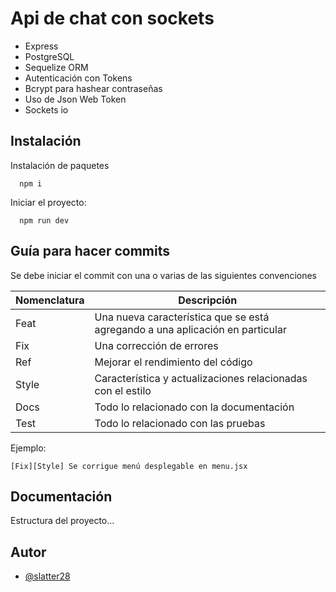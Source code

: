# Api de chat con sockets

- Express
- PostgreSQL
- Sequelize ORM 
- Autenticación con Tokens
- Bcrypt para hashear contraseñas
- Uso de Json Web Token
- Sockets io



## Instalación

Instalación de paquetes
```
  npm i
```

Iniciar el proyecto:
```
  npm run dev
```
## Guía para hacer commits

Se debe iniciar el commit con una o varias de las siguientes convenciones

| Nomenclatura|Descripción|
| ------------ | ------------------------------------------------------------------ |
|Feat| Una nueva característica que se está agregando a una aplicación en particular |
|Fix| Una corrección de errores |
|Ref| Mejorar el rendimiento del código |
|Style|  Característica y actualizaciones relacionadas con el estilo |
|Docs| Todo lo relacionado con la documentación |
|Test| Todo lo relacionado con las pruebas |

Ejemplo: 

```
[Fix][Style] Se corrigue menú desplegable en menu.jsx
```
## Documentación

Estructura del proyecto...


## Autor

- [@slatter28](https://www.github.com/slatter28)